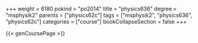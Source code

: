 +++
weight = 6180
pokind = "po2014"
title = "physics636"
degree = "msphysik2"
parents = ["physics62c"]
tags = ["msphysik2", "physics636", "physics62c"]
categories = ["course"]
bookCollapseSection = false
+++

{{< genCoursePage >}}
